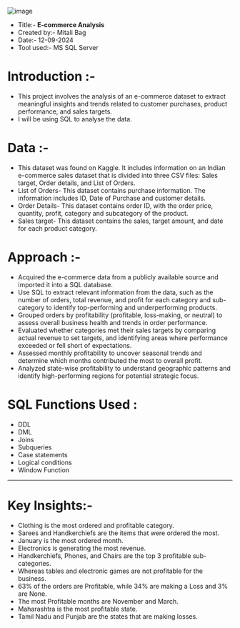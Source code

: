 ![image](https://github.com/user-attachments/assets/65bbbd35-c186-4857-babe-d186293407f3)

- Title:- **E-commerce Analysis**
- Created by:- Mitali Bag
- Date:- 12-09-2024
- Tool used:- MS SQL Server

# Introduction :-
- This project involves the analysis of an e-commerce dataset to extract meaningful insights and trends related to customer purchases, product performance, and sales targets.
- I will be using SQL to analyse the data.

# Data :-
- This dataset was found on Kaggle. It includes information on an Indian e-commerce sales dataset that is divided into three CSV files: Sales target, Order details, and List of Orders.
- List of Orders- This dataset contains purchase information. The information includes ID, Date of Purchase and customer details.
- Order Details- This dataset contains order ID, with the order price, quantity, profit, category and subcategory of the product.
- Sales target- This dataset contains the sales, target amount, and date for each product category.

# Approach :-
- Acquired the e-commerce data from a publicly available source and imported it into a SQL database.
- Use SQL to extract relevant information from the data, such as the number of orders, total revenue, and profit for each category and sub-category to identify top-performing and underperforming products.
- Grouped orders by profitability (profitable, loss-making, or neutral) to assess overall business health and trends in order performance.
- Evaluated whether categories met their sales targets by comparing actual revenue to set targets, and identifying areas where performance exceeded or fell short of expectations.
- Assessed monthly profitability to uncover seasonal trends and determine which months contributed the most to overall profit.
- Analyzed state-wise profitability to understand geographic patterns and identify high-performing regions for potential strategic focus.

# SQL Functions Used :
- DDL
- DML
- Joins
- Subqueries
- Case statements
- Logical conditions
- Window Function

  
-----------------------------------------
# Key Insights:-
- Clothing is the most ordered and profitable category.
- Sarees and Handkerchiefs are the items that were ordered the most.
- January is the most ordered month.
- Electronics is generating the most revenue.
- Handkerchiefs, Phones, and Chairs are the top 3 profitable sub-categories.
- Whereas tables and electronic games are not profitable for the business.
- 63% of the orders are Profitable, while 34% are making a Loss and 3% are None.
- The most Profitable months are November and March.
- Maharashtra is the most profitable state.
- Tamil Nadu and Punjab are the states that are making losses.











